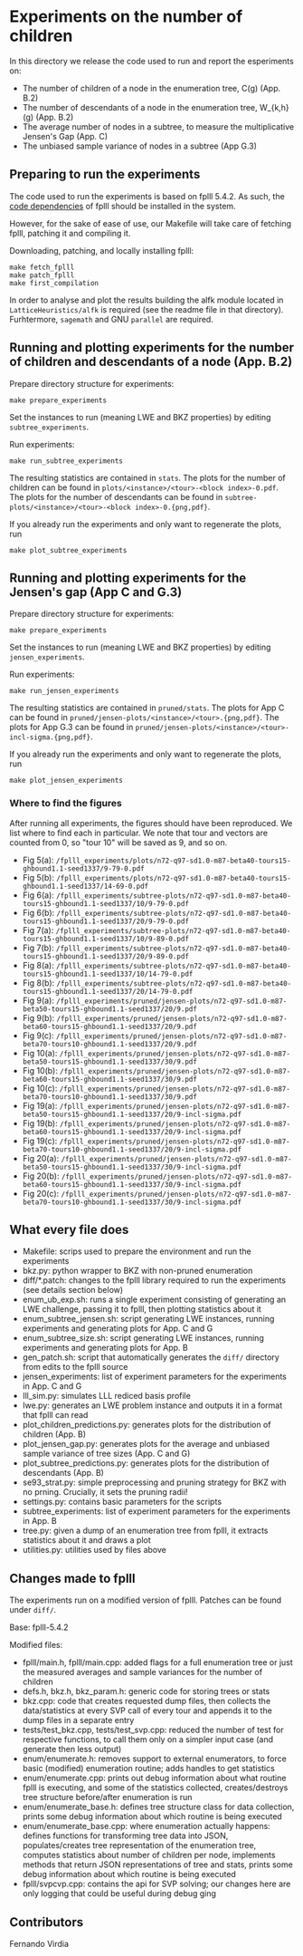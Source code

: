 # Experiments on the number of children

In this directory we release the code used to run and report the esperiments on:
- The number of children of a node in the enumeration tree, C(g) (App. B.2)
- The number of descendants of a node in the enumeration tree, W_{k,h}(g) (App. B.2)
- The average number of nodes in a subtree, to measure the multiplicative Jensen's Gap (App. C)
- The unbiased sample variance of nodes in a subtree (App G.3)

## Preparing to run the experiments

The code used to run the experiments is based on fplll 5.4.2.
As such, the [code dependencies](https://github.com/fplll/fplll/tree/5.4.2#installation-from-source) of fplll should be installed in the system.

However, for the sake of ease of use, our Makefile will take care of fetching fplll, patching it and compiling it.

Downloading, patching, and locally installing fplll:
```
make fetch_fplll
make patch_fplll
make first_compilation
```

In order to analyse and plot the results building the alfk module located in `LatticeHeuristics/alfk` is required (see the readme file in that directory).
Furhtermore, `sagemath` and GNU `parallel` are required.

## Running and plotting experiments for the number of children and descendants of a node (App. B.2)

Prepare directory structure for experiments:
```
make prepare_experiments
```

Set the instances to run (meaning LWE and BKZ properties) by editing `subtree_experiments`. 

Run experiments:
```
make run_subtree_experiments
```

The resulting statistics are contained in `stats`.
The plots for the number of children can be found in `plots/<instance>/<tour>-<block index>-0.pdf`.
The plots for the number of descendants can be found in `subtree-plots/<instance>/<tour>-<block index>-0.{png,pdf}`.

If you already run the experiments and only want to regenerate the plots, run
```
make plot_subtree_experiments
```

## Running and plotting experiments for the Jensen's gap (App C and G.3)

Prepare directory structure for experiments:
```
make prepare_experiments
```

Set the instances to run (meaning LWE and BKZ properties) by editing `jensen_experiments`. 

Run experiments:
```
make run_jensen_experiments
```

The resulting statistics are contained in `pruned/stats`.
The plots for App C can be found in `pruned/jensen-plots/<instance>/<tour>.{png,pdf}`.
The plots for App G.3 can be found in `pruned/jensen-plots/<instance>/<tour>-incl-sigma.{png,pdf}`.

If you already run the experiments and only want to regenerate the plots, run
```
make plot_jensen_experiments
```

### Where to find the figures

After running all experiments, the figures should have been reproduced. We list where to find each in particular. We note that tour and vectors are counted from 0, so "tour 10" will be saved as 9, and so on.
- Fig 5(a): `/fplll_experiments/plots/n72-q97-sd1.0-m87-beta40-tours15-ghbound1.1-seed1337/9-79-0.pdf`
- Fig 5(b): `/fplll_experiments/plots/n72-q97-sd1.0-m87-beta40-tours15-ghbound1.1-seed1337/14-69-0.pdf`
- Fig 6(a): `/fplll_experiments/subtree-plots/n72-q97-sd1.0-m87-beta40-tours15-ghbound1.1-seed1337/10/9-79-0.pdf`
- Fig 6(b): `/fplll_experiments/subtree-plots/n72-q97-sd1.0-m87-beta40-tours15-ghbound1.1-seed1337/20/9-79-0.pdf`
- Fig 7(a): `/fplll_experiments/subtree-plots/n72-q97-sd1.0-m87-beta40-tours15-ghbound1.1-seed1337/10/9-89-0.pdf`
- Fig 7(b): `/fplll_experiments/subtree-plots/n72-q97-sd1.0-m87-beta40-tours15-ghbound1.1-seed1337/20/9-89-0.pdf`
- Fig 8(a): `/fplll_experiments/subtree-plots/n72-q97-sd1.0-m87-beta40-tours15-ghbound1.1-seed1337/10/14-79-0.pdf`
- Fig 8(b): `/fplll_experiments/subtree-plots/n72-q97-sd1.0-m87-beta40-tours15-ghbound1.1-seed1337/20/14-79-0.pdf`
- Fig 9(a): `/fplll_experiments/pruned/jensen-plots/n72-q97-sd1.0-m87-beta50-tours15-ghbound1.1-seed1337/20/9.pdf`
- Fig 9(b): `/fplll_experiments/pruned/jensen-plots/n72-q97-sd1.0-m87-beta60-tours15-ghbound1.1-seed1337/20/9.pdf`
- Fig 9(c): `/fplll_experiments/pruned/jensen-plots/n72-q97-sd1.0-m87-beta70-tours10-ghbound1.1-seed1337/20/9.pdf`
- Fig 10(a): `/fplll_experiments/pruned/jensen-plots/n72-q97-sd1.0-m87-beta50-tours15-ghbound1.1-seed1337/30/9.pdf`
- Fig 10(b): `/fplll_experiments/pruned/jensen-plots/n72-q97-sd1.0-m87-beta60-tours15-ghbound1.1-seed1337/30/9.pdf`
- Fig 10(c): `/fplll_experiments/pruned/jensen-plots/n72-q97-sd1.0-m87-beta70-tours10-ghbound1.1-seed1337/30/9.pdf`
- Fig 19(a): `/fplll_experiments/pruned/jensen-plots/n72-q97-sd1.0-m87-beta50-tours15-ghbound1.1-seed1337/20/9-incl-sigma.pdf`
- Fig 19(b): `/fplll_experiments/pruned/jensen-plots/n72-q97-sd1.0-m87-beta60-tours15-ghbound1.1-seed1337/20/9-incl-sigma.pdf`
- Fig 19(c): `/fplll_experiments/pruned/jensen-plots/n72-q97-sd1.0-m87-beta70-tours10-ghbound1.1-seed1337/20/9-incl-sigma.pdf`
- Fig 20(a): `/fplll_experiments/pruned/jensen-plots/n72-q97-sd1.0-m87-beta50-tours15-ghbound1.1-seed1337/30/9-incl-sigma.pdf`
- Fig 20(b): `/fplll_experiments/pruned/jensen-plots/n72-q97-sd1.0-m87-beta60-tours15-ghbound1.1-seed1337/30/9-incl-sigma.pdf`
- Fig 20(c): `/fplll_experiments/pruned/jensen-plots/n72-q97-sd1.0-m87-beta70-tours10-ghbound1.1-seed1337/30/9-incl-sigma.pdf`


## What every file does

- Makefile: scrips used to prepare the environment and run the experiments
- bkz.py: python wrapper to BKZ with non-pruned enumeration
- diff/*.patch: changes to the fplll library required to run the experiments (see details section below)
- enum_ub_exp.sh: runs a single experiment consisting of generating an LWE challenge, passing it to fplll, then plotting statistics about it
- enum_subtree_jensen.sh: script generating LWE instances, running experiments and generating plots for App. C and G
- enum_subtree_size.sh: script generating LWE instances, running experiments and generating plots for App. B
- gen_patch.sh: script that automatically generates the `diff/` directory from edits to the fplll source
- jensen_experiments: list of experiment parameters for the experiments in App. C and G
- lll_sim.py: simulates LLL rediced basis profile
- lwe.py: generates an LWE problem instance and outputs it in a format that fplll can read
- plot_children_predictions.py: generates plots for the distribution of children (App. B)
- plot_jensen_gap.py: generates plots for the average and unbiased sample variance of tree sizes (App. C and G)
- plot_subtree_predictions.py: generates plots for the distribution of descendants (App. B)
- se93_strat.py: simple preprocessing and pruning strategy for BKZ with no prning. Crucially, it sets the pruning radii!
- settings.py: contains basic parameters for the scripts
- subtree_experiments: list of experiment parameters for the experiments in App. B
- tree.py: given a dump of an enumeration tree from fplll, it extracts statistics about it and draws a plot
- utilities.py: utilities used by files above

## Changes made to fplll

The experiments run on a modified version of fplll.
Patches can be found under `diff/`.

Base: fplll-5.4.2

Modified files:
- fplll/main.h, fplll/main.cpp: added flags for a full enumeration tree or just the measured averages and sample variances for the number of children
- defs.h, bkz.h, bkz_param.h: generic code for storing trees or stats
- bkz.cpp: code that creates requested dump files, then collects the data/statistics at every SVP call of every tour and appends it to the dump files in a separate entry
- tests/test_bkz.cpp, tests/test_svp.cpp: reduced the number of test for respective functions, to call them only on a simpler input case (and generate then less output)
- enum/enumerate.h: removes support to external enumerators, to force basic (modified) enumeration routine; adds handles to get statistics
- enum/enumerate.cpp: prints out debug information about what routine fplll is executing, and some of the statistics collected, creates/destroys tree structure before/after enumeration is run
- enum/enumerate_base.h: defines tree structure class for data collection, prints some debug information about which routine is being executed
- enum/enumerate_base.cpp: where enumeration actually happens: defines functions for transforming tree data into JSON, populates/creates tree representation of the enumeration tree, computes statistics about number of children per node, implements methods that return JSON representations of tree and stats, prints some debug information about which routine is being executed
- fplll/svpcvp.cpp: contains the api for SVP solving; our changes here are only logging that could be useful during debug
ging

## Contributors

Fernando Virdia